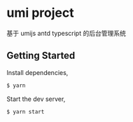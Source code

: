 # umi project
基于 umijs antd typescript 的后台管理系统
## Getting Started

Install dependencies,

```bash
$ yarn
```

Start the dev server,

```bash
$ yarn start
```
